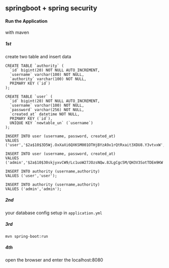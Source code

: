 springboot + spring security
---
#### Run the Application 
with maven

##### 1st
create two table and insert data
```mysql
CREATE TABLE `authority` (
  `id` bigint(20) NOT NULL AUTO_INCREMENT,
  `username` varchar(100) NOT NULL,
  `authority` varchar(100) NOT NULL,
  PRIMARY KEY (`id`)
);

CREATE TABLE `user` (
  `id` bigint(20) NOT NULL AUTO_INCREMENT,
  `username` varchar(100) NOT NULL,
  `password` varchar(256) NOT NULL,
  `created_at` datetime NOT NULL,
  PRIMARY KEY (`id`),
  UNIQUE KEY `newtable_un` (`username`)
);

INSERT INTO user (username, password, created_at) 
VALUES ('user','$2a$10$3D5Wj.OxXaXi6QXKSM001OTHjBYzA9x1rQtRxait3XDU8.Y3vtvxW',now());

INSERT INTO user (username, password, created_at) 
VALUES ('admin','$2a$10$30skjyxvCW9/Lc1uoW27JOzsNQw.8JLgCgc5M/QH3V3SotTDEm9KW',now());

INSERT INTO authority (username,authority) 
VALUES ('user','user');

INSERT INTO authority (username,authority) 
VALUES ('admin','admin');

```
##### 2nd 
your database config setup in `application.yml`
##### 3rd
```sbtshell
mvn spring-boot:run
```
##### 4th
open the browser and enter the localhost:8080
